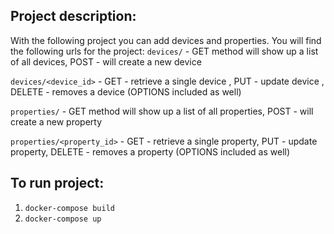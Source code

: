## Project description:
 With the following project you can add devices and properties.
 You will find the following urls for the project:
   `devices/` - GET method will show up a list of all devices, POST - will create a new device
   
   `devices/<device_id>` - GET - retrieve a single device , PUT - update device , DELETE - removes a device (OPTIONS included as well)
   
   `properties/` - GET method will show up a list of all properties, POST - will create a new property
   
   `properties/<property_id>` - GET - retrieve a single property, PUT - update property, DELETE - removes a property (OPTIONS included as well)
   

## To run project:

1) `docker-compose build`
2) `docker-compose up`
